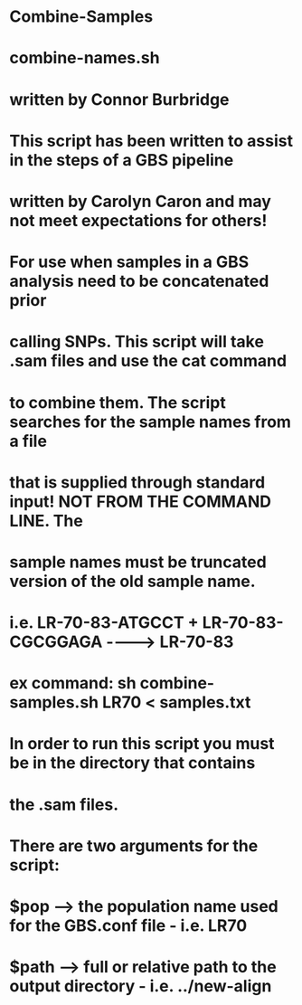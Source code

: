 # Combine-Samples

#       combine-names.sh
#       written by Connor Burbridge
#
#       This script has been written to assist in the steps of a GBS pipeline
#       written by Carolyn Caron and may not meet expectations for others!
#
#       For use when samples in a GBS analysis need to be concatenated prior
#       calling SNPs. This script will take .sam files and use the cat command
#       to combine them. The script searches for the sample names from a file
#       that is supplied through standard input! NOT FROM THE COMMAND LINE. The
#       sample names must be truncated version of the old sample name.
#       i.e. LR-70-83-ATGCCT + LR-70-83-CGCGGAGA ----> LR-70-83
#
#       ex command: sh combine-samples.sh LR70 < samples.txt
#
#       In order to run this script you must be in the directory that contains
#       the .sam files.
#
#       There are two arguments for the script:
#
#       $pop --> the population name used for the GBS.conf file - i.e. LR70
#       $path --> full or relative path to the output directory - i.e. ../new-align
